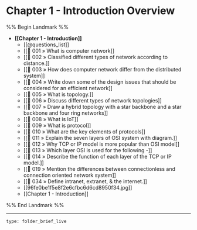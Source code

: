 # Chapter 1 - Introduction Overview
%% Begin Landmark %%
- **[[Chapter 1 - Introduction]]**
	- [[@questions_list]]
	- [[📘 001 » What is computer network]]
	- [[📘 002 » Classified different types of network according to distance.]]
	- [[📘 003 » How does computer network differ from the distributed system]]
	- [[📘 004 » Write down some of the design issues that should be considered for an efficient network]]
	- [[📘 005 » What is topology.]]
	- [[📘 006 » Discuss different types of network topologies]]
	- [[📘 007 » Draw a hybrid topology with a star backbone and a star backbone and four ring networks]]
	- [[📘 008 » What is IoT]]
	- [[📘 009 » What is protocol]]
	- [[📘 010 » What are the key elements of protocols]]
	- [[📘 011 » Explain the seven layers of OSI system with diagram.]]
	- [[📘 012 » Why TCP or IP model is more popular than OSI model]]
	- [[📘 013 » Which layer OSI is used for the following -]]
	- [[📘 014 » Describe the function of each layer of the TCP or IP model.]]
	- [[📘 019 » Mention the differences between connectionless and connection oriented network system]]
	- [[📘 034 » Define intranet, extranet, & the internet.]]
	- [[96fe0be1f5e8f2e6cfbc6d6cd8950f34.jpg]]
	- [[Chapter 1 - Introduction]]

%% End Landmark %%

---
 
```ccard
type: folder_brief_live
```
 
